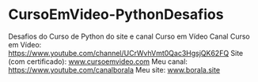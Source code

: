 # CursoEmVideo-PythonDesafios
Desafios do Curso de Python do site e canal Curso em Vídeo
Canal Curso em Vídeo: https://www.youtube.com/channel/UCrWvhVmt0Qac3HgsjQK62FQ
Site (com certificado): www.cursoemvideo.com
Meu canal: https://www.youtube.com/canalborala
Meu site: www.borala.site
